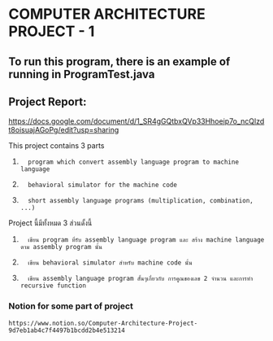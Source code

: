 # COMPUTER ARCHITECTURE PROJECT - 1

## To run this program, there is an example of running in ProgramTest.java
 
 
## Project Report: 
https://docs.google.com/document/d/1_SR4gGQtbxQVp33Hhoeip7o_ncQlzdt8oisuajAGoPg/edit?usp=sharing


 
 This project contains 3 parts 

1.       program which convert assembly language program to machine language 

2.       behavioral simulator for the machine code 

3.       short assembly language programs (multiplication, combination, ...)

 Project นี้มีทั้งหมด 3 ส่วนดั้งนี้

1.       เขียน program ที่รับ assembly language program และ สร้าง machine language ตาม assembly program นั้น

2.       เขียน behavioral simulator สำหรับ machine code นั้น

3.       เขียน assembly language program สั้นๆเกี่ยวกับ การคูณของเลข 2 จำนวน และการทำ recursive function

### Notion for some part of project
    https://www.notion.so/Computer-Architecture-Project-9d7eb1ab4c7f4497b1bcdd2b4e513214


